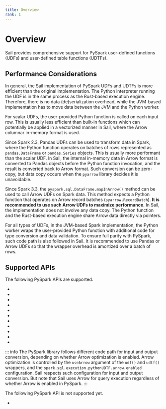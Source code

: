 ```yaml
---
title: Overview
rank: 1
---
```


# Overview

Sail provides comprehensive support for PySpark user-defined functions (UDFs) and user-defined table functions (UDTFs).

## Performance Considerations

In general, the Sail implementation of PySpark UDFs and UDTFs is more efficient than the original implementation. The Python interpreter running the UDF is in the same process as the Rust-based execution engine. Therefore, there is no data (de)serialization overhead, while the JVM-based implementation has to move data between the JVM and the Python worker.

For scalar UDFs, the user-provided Python function is called on each input row. This is usually less efficient than built-in functions which can potentially be applied in a vectorized manner in Sail, where the Arrow columnar in-memory format is used.

Since Spark 2.3, Pandas UDFs can be used to transform data in Spark, where the Python function operates on batches of rows represented as `pandas.DataFrame` or `pandas.Series` objects.
This is usually more performant than the scalar UDF.
In Sail, the internal in-memory data in Arrow format is converted to Pandas objects before the Python function invocation, and the result is converted back to Arrow format. Such conversion can be zero-copy, but data copy occurs when the `pyarrow` library decides it is unavoidable.

Since Spark 3.3, the `pyspark.sql.DataFrame.mapInArrow()` method can be used to call Arrow UDFs on Spark data. This method expects a Python function that operates on Arrow record batches (`pyarrow.RecordBatch`).
**It is recommended to use such Arrow UDFs to maximize performance.**
In Sail, the implementation does not involve any data copy. The Python function and the Rust-based execution engine share Arrow data directly via pointers.

For all types of UDFs, in the JVM-based Spark implementation, the Python worker wraps the user-provided Python function with additional code for type conversion and data validation.
To ensure full parity with PySpark, such code path is also followed in Sail.
It is recommended to use Pandas or Arrow UDFs so that the wrapper overhead is amortized over a batch of rows.

## Supported APIs

The following PySpark APIs are supported.

- <PySparkApi name="pyspark.sql.DataFrame.mapInArrow" />
- <PySparkApi name="pyspark.sql.DataFrame.mapInPandas" />
- <PySparkApi name="pyspark.sql.functions.call_function" />
- <PySparkApi name="pyspark.sql.functions.call_udf" />
- <PySparkApi name="pyspark.sql.functions.pandas_udf" />
- <PySparkApi name="pyspark.sql.functions.udf" />
- <PySparkApi name="pyspark.sql.functions.udtf" />
- <PySparkApi name="pyspark.sql.GroupedData.applyInPandas" />
- <PySparkApi name="pyspark.sql.PandasCogroupedOps.applyInPandas" />
- <PySparkApi name="pyspark.sql.UDFRegistration.register" />
- <PySparkApi name="pyspark.sql.UDTFRegistration.register" />

::: info
The PySpark library follows different code path for input and output conversion, depending on whether Arrow optimization is enabled.
Arrow optimization is controlled by the `useArrow` argument of the `udf()` and `udtf()` wrappers, and the `spark.sql.execution.pythonUDTF.arrow.enabled` configuration.
Sail respects such configuration for input and output conversion. But note that Sail uses Arrow for query execution regardless of whether Arrow is enabled in PySpark.
:::

The following PySpark API is not supported yet.

- <PySparkApi name=pyspark.sql.GroupedData.applyInPandasWithState />

<script setup>
import PySparkApi from '@theme/components/PySparkApi.vue';
</script>
